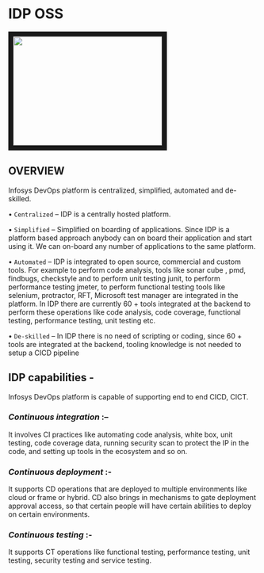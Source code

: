 
# IDP OSS
<a href="https://asciinema.org/a/42383"><img src="https://asciinema.org/a/42383.png" width="300" height="220" border="10"/></a>


## OVERVIEW

Infosys DevOps platform is centralized, simplified, automated and de-skilled. 

•	`Centralized` – IDP is a centrally hosted platform. 

•	`Simplified` – Simplified on boarding of applications. Since IDP is a platform based approach anybody can on board their application and start using it. We can on-board any number of applications to the same platform.  

•	`Automated` – IDP is integrated to open source, commercial and custom tools. For example to perform code analysis, tools like sonar cube , pmd, findbugs, checkstyle and to perform unit testing junit, to perform performance testing jmeter, to perform functional testing tools like selenium, protractor, RFT, Microsoft test manager  are integrated in the platform. In IDP there are currently 60 + tools integrated at the backend to perform these operations like code analysis, code coverage, functional testing, performance testing, unit testing etc.

•	`De-skilled` – In IDP there is no need of scripting or coding, since 60 + tools are integrated at the backend, tooling knowledge is not needed to setup a CICD pipeline

## IDP capabilities - 
Infosys DevOps platform is capable of supporting end to end CICD, CICT. 

### *Continuous integration* :– 
It involves CI practices like automating code analysis, white box, unit testing, code coverage data, running security scan to protect the IP in the code, and setting up tools in the ecosystem and so on. 

### *Continuous deployment* :- 
It supports CD operations that are deployed to multiple environments like cloud or frame or hybrid. CD also brings in mechanisms to gate deployment approval access, so that certain people will have certain abilities to deploy on certain environments.  

### *Continuous testing* :-
It supports CT operations like functional testing, performance testing, unit testing, security testing and service testing. 




